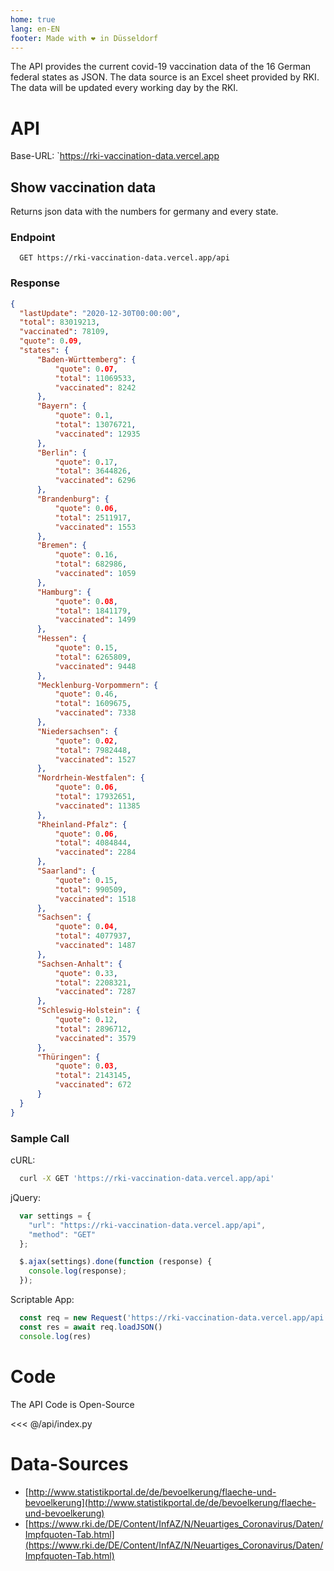 ```yaml
---
home: true
lang: en-EN
footer: Made with ❤️ in Düsseldorf
---
```


The API provides the current covid-19 vaccination data of the 16 German federal states as JSON.
The data source is an Excel sheet provided by RKI. The data will be updated every working day by the RKI.

# API

Base-URL: `https://rki-vaccination-data.vercel.app

## Show vaccination data

 Returns json data with the numbers for germany and every state.

### Endpoint

```
  GET https://rki-vaccination-data.vercel.app/api
```

### Response

```json
{
  "lastUpdate": "2020-12-30T00:00:00",
  "total": 83019213,
  "vaccinated": 78109,
  "quote": 0.09,
  "states": {
      "Baden-Württemberg": {
          "quote": 0.07,
          "total": 11069533,
          "vaccinated": 8242
      },
      "Bayern": {
          "quote": 0.1,
          "total": 13076721,
          "vaccinated": 12935
      },
      "Berlin": {
          "quote": 0.17,
          "total": 3644826,
          "vaccinated": 6296
      },
      "Brandenburg": {
          "quote": 0.06,
          "total": 2511917,
          "vaccinated": 1553
      },
      "Bremen": {
          "quote": 0.16,
          "total": 682986,
          "vaccinated": 1059
      },
      "Hamburg": {
          "quote": 0.08,
          "total": 1841179,
          "vaccinated": 1499
      },
      "Hessen": {
          "quote": 0.15,
          "total": 6265809,
          "vaccinated": 9448
      },
      "Mecklenburg-Vorpommern": {
          "quote": 0.46,
          "total": 1609675,
          "vaccinated": 7338
      },
      "Niedersachsen": {
          "quote": 0.02,
          "total": 7982448,
          "vaccinated": 1527
      },
      "Nordrhein-Westfalen": {
          "quote": 0.06,
          "total": 17932651,
          "vaccinated": 11385
      },
      "Rheinland-Pfalz": {
          "quote": 0.06,
          "total": 4084844,
          "vaccinated": 2284
      },
      "Saarland": {
          "quote": 0.15,
          "total": 990509,
          "vaccinated": 1518
      },
      "Sachsen": {
          "quote": 0.04,
          "total": 4077937,
          "vaccinated": 1487
      },
      "Sachsen-Anhalt": {
          "quote": 0.33,
          "total": 2208321,
          "vaccinated": 7287
      },
      "Schleswig-Holstein": {
          "quote": 0.12,
          "total": 2896712,
          "vaccinated": 3579
      },
      "Thüringen": {
          "quote": 0.03,
          "total": 2143145,
          "vaccinated": 672
      }
  }
}
```

### Sample Call

  cURL:

  ```sh
    curl -X GET 'https://rki-vaccination-data.vercel.app/api'
  ```

  jQuery:

  ```javascript
    var settings = {
      "url": "https://rki-vaccination-data.vercel.app/api",
      "method": "GET"
    };

    $.ajax(settings).done(function (response) {
      console.log(response);
    });
  ```
  
  Scriptable App:

  ```javascript
    const req = new Request('https://rki-vaccination-data.vercel.app/api')
    const res = await req.loadJSON()
    console.log(res)
  ```

# Code

The API Code is Open-Source

<<< @/api/index.py

# Data-Sources

* [http://www.statistikportal.de/de/bevoelkerung/flaeche-und-bevoelkerung](http://www.statistikportal.de/de/bevoelkerung/flaeche-und-bevoelkerung)
* [https://www.rki.de/DE/Content/InfAZ/N/Neuartiges_Coronavirus/Daten/Impfquoten-Tab.html](https://www.rki.de/DE/Content/InfAZ/N/Neuartiges_Coronavirus/Daten/Impfquoten-Tab.html)
